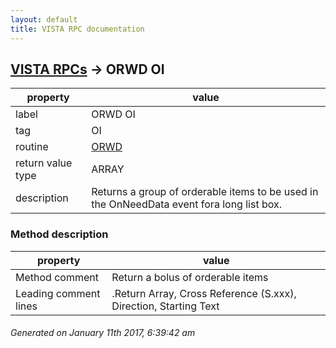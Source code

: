 ```yaml
---
layout: default
title: VISTA RPC documentation
---
```




## [VISTA RPCs](TableOfContent.md) &#8594; ORWD OI 

 property | value 
--- | --- 
 label | ORWD OI
 tag | OI
 routine | [ORWD](http://code.osehra.org/dox/Routine_ORWD_source.html)
 return value type | ARRAY
 description | Returns a group of orderable items to be used in the OnNeedData event fora long list box.


### Method description

 property | value 
--- | --- 
 Method comment | Return a bolus of orderable items
 Leading comment lines | .Return Array, Cross Reference (S.xxx), Direction, Starting Text




 ###### Generated on January 11th 2017, 6:39:42 am